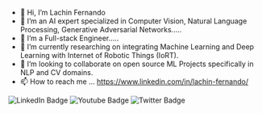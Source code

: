 - 👋 Hi, I’m Lachin Fernando
- 👀 I’m an AI expert specialized in Computer Vision, Natural Language Processing, Generative Adversarial Networks.....
- 👀 I’m a Full-stack Engineer.....
- 🌱 I’m currently researching on integrating Machine Learning and Deep Learning with Internet of Robotic Things (IoRT).
- 💞️ I’m looking to collaborate on open source ML Projects specifically in NLP and CV domains.
- 📫 How to reach me ... https://www.linkedin.com/in/lachin-fernando/
<div id="badges">
  <img src="https://img.shields.io/badge/LinkedIn-blue?style=for-the-badge&logo=linkedin&logoColor=white" alt="LinkedIn Badge"/>
  <img src="https://img.shields.io/badge/YouTube-red?style=for-the-badge&logo=youtube&logoColor=white" alt="Youtube Badge"/>
  <img src="https://img.shields.io/badge/Twitter-blue?style=for-the-badge&logo=twitter&logoColor=white" alt="Twitter Badge"/>
</div>

<!---
LNF970203/LNF970203 is a ✨ special ✨ repository because its `README.md` (this file) appears on your GitHub profile.
You can click the Preview link to take a look at your changes.
--->
